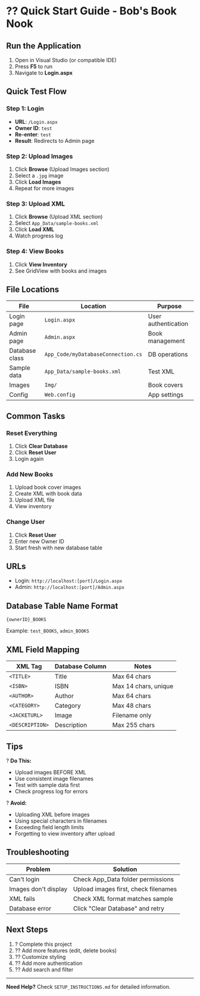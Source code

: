 # ?? Quick Start Guide - Bob's Book Nook

## Run the Application

1. Open in Visual Studio (or compatible IDE)
2. Press **F5** to run
3. Navigate to **Login.aspx**

## Quick Test Flow

### Step 1: Login
- **URL**: `/Login.aspx`
- **Owner ID**: `test`
- **Re-enter**: `test`
- **Result**: Redirects to Admin page

### Step 2: Upload Images
1. Click **Browse** (Upload Images section)
2. Select a `.jpg` image
3. Click **Load Images**
4. Repeat for more images

### Step 3: Upload XML
1. Click **Browse** (Upload XML section)
2. Select `App_Data/sample-books.xml`
3. Click **Load XML**
4. Watch progress log

### Step 4: View Books
1. Click **View Inventory**
2. See GridView with books and images

## File Locations

| File | Location | Purpose |
|------|----------|---------|
| Login page | `Login.aspx` | User authentication |
| Admin page | `Admin.aspx` | Book management |
| Database class | `App_Code/myDatabaseConnection.cs` | DB operations |
| Sample data | `App_Data/sample-books.xml` | Test XML |
| Images | `Img/` | Book covers |
| Config | `Web.config` | App settings |

## Common Tasks

### Reset Everything
1. Click **Clear Database**
2. Click **Reset User**
3. Login again

### Add New Books
1. Upload book cover images
2. Create XML with book data
3. Upload XML file
4. View inventory

### Change User
1. Click **Reset User**
2. Enter new Owner ID
3. Start fresh with new database table

## URLs

- Login: `http://localhost:[port]/Login.aspx`
- Admin: `http://localhost:[port]/Admin.aspx`

## Database Table Name Format

`{ownerID}_BOOKS`

Example: `test_BOOKS`, `admin_BOOKS`

## XML Field Mapping

| XML Tag | Database Column | Notes |
|---------|----------------|-------|
| `<TITLE>` | Title | Max 64 chars |
| `<ISBN>` | ISBN | Max 14 chars, unique |
| `<AUTHOR>` | Author | Max 64 chars |
| `<CATEGORY>` | Category | Max 48 chars |
| `<JACKETURL>` | Image | Filename only |
| `<DESCRIPTION>` | Description | Max 255 chars |

## Tips

? **Do This:**
- Upload images BEFORE XML
- Use consistent image filenames
- Test with sample data first
- Check progress log for errors

? **Avoid:**
- Uploading XML before images
- Using special characters in filenames
- Exceeding field length limits
- Forgetting to view inventory after upload

## Troubleshooting

| Problem | Solution |
|---------|----------|
| Can't login | Check App_Data folder permissions |
| Images don't display | Upload images first, check filenames |
| XML fails | Check XML format matches sample |
| Database error | Click "Clear Database" and retry |

## Next Steps

1. ? Complete this project
2. ?? Add more features (edit, delete books)
3. ?? Customize styling
4. ?? Add more authentication
5. ?? Add search and filter

---

**Need Help?** Check `SETUP_INSTRUCTIONS.md` for detailed information.
